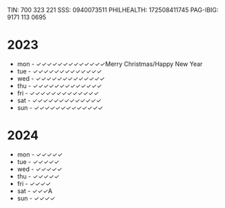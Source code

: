 TIN: 700 323 221
SSS: 0940073511
PHILHEALTH: 172508411745
PAG-IBIG: 9171 113 0695

# 2023
- mon     - ✓✓✓✓✓✓✓✓✓✓✓✓✓Merry Christmas/Happy New Year
- tue     - ✓✓✓✓✓✓✓✓✓✓✓✓✓
- wed     - ✓✓✓✓✓✓✓✓✓✓✓✓✓
- thu     - ✓✓✓✓✓✓✓✓✓✓✓✓✓
- fri     - ✓✓✓✓✓✓✓✓✓✓✓✓✓
- sat     - ✓✓✓✓✓✓✓✓✓✓✓✓✓
- sun     - ✓✓✓✓✓✓✓✓✓✓✓✓✓

# 2024
- mon     - ✓✓✓✓✓
- tue     - ✓✓✓✓✓
- wed     - ✓✓✓✓✓
- thu     - ✓✓✓✓✓
- fri     - ✓✓✓✓
- sat     - ✓✓✓A
- sun     - ✓✓✓✓
